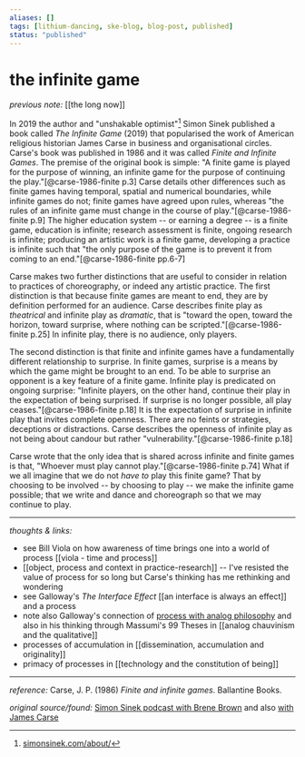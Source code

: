 ```yaml
---
aliases: []
tags: [lithium-dancing, ske-blog, blog-post, published]
status: "published"
---
```


# the infinite game

_previous note:_ [[the long now]]

In 2019 the author and "unshakable optimist"[^ss] Simon Sinek published a book called _The Infinite Game_ (2019) that popularised the work of American religious historian James Carse in business and organisational circles. Carse's book was published in 1986 and it was called _Finite and Infinite Games_. The premise of the original book is simple: "A finite game is played for the purpose of winning, an infinite game for the purpose of continuing the play."[@carse-1986-finite p.3] Carse details other differences such as finite games having temporal, spatial and numerical boundaries, while infinite games do not; finite games have agreed upon rules, whereas "the rules of an infinite game must change in the course of play."[@carse-1986-finite p.9] The higher education system -- or earning a degree -- is a finite game, education is infinite; research assessment is finite, ongoing research is infinite; producing an artistic work is a finite game, developing a practice is infinite such that "the only purpose of the game is to prevent it from coming to an end."[@carse-1986-finite pp.6-7]

[^ss]: [simonsinek.com/about/](https://simonsinek.com/about/)

Carse makes two further distinctions that are useful to consider in relation to practices of choreography, or indeed any artistic practice. The first distinction is that because finite games are meant to end, they are by definition performed for an audience. Carse describes finite play as _theatrical_ and infinite play as _dramatic_, that is "toward the open, toward the horizon, toward surprise, where nothing can be scripted."[@carse-1986-finite p.25] In infinite play, there is no audience, only players.

The second distinction is that finite and infinite games have a fundamentally different relationship to surprise. In finite games, surprise is a means by which the game might be brought to an end. To be able to surprise an opponent is a key feature of a finite game. Infinite play is predicated on ongoing surprise: "Infinite players, on the other hand, continue their play in the expectation of being surprised. If surprise is no longer possible, all play ceases."[@carse-1986-finite p.18] It is the expectation of surprise in infinite play that invites complete openness. There are no feints or strategies, deceptions or distractions. Carse describes the openness of infinite play as not being about candour but rather "vulnerability."[@carse-1986-finite p.18]

Carse wrote that the only idea that is shared across infinite and finite games is that, "Whoever must play cannot play."[@carse-1986-finite p.74] What if we all imagine that we do not _have to_ play this finite game? That by choosing to be involved -- by choosing to play -- we make the infinite game possible; that we write and dance and choreograph so that we may continue to play.

---

_thoughts & links:_

- see Bill Viola on how awareness of time brings one into a world of process [[viola - time and process]]
- [[object, process and context in practice-research]] -- I've resisted the value of process for so long but Carse's thinking has me rethinking and wondering
- see Galloway's _The Interface Effect_ [[an interface is always an effect]] and a process
- note also Galloway's connection of [process with analog philosophy](http://cultureandcommunication.org/galloway/how-to-spot-an-analog-philosopher) and also in his thinking through Massumi's 99 Theses in [[analog chauvinism and the qualitative]]
- processes of accumulation in [[dissemination, accumulation and originality]]
- primacy of processes in [[technology and the constitution of being]]

---

_reference:_ Carse, J. P. (1986) _Finite and infinite games_. Ballantine Books.

_original source/found:_ [Simon Sinek podcast with Brene Brown](https://simonsinek.com/discover/episode-27-the-one-with-brene-brown/) and also [with James Carse](https://simonsinek.com/discover/episode-24-the-infinite-game-with-dr-james-carse/)